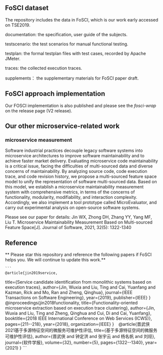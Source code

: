 ## FoSCI dataset

The repository includes the data in FoSCI, which is our work early accessed on TSE2019.

documentation: the specification, user guide of the subjects.

testscenario:  the test scenarios for manual functional testing.

testplan: the formal testplan files with test cases, recorded by Apache JMeter.

traces: the collected execution traces.

supplements： the supplementary materials for FoSCI paper draft.


## FoSCI approach implementation

Our FOSCI implementation is also published and please see the *fosci-wrap* on the release page (V2 release).



## Our other microservice-related work

### microservice measurement

Software industrial practices decouple legacy software systems into microservice architectures to improve software maintainability and to achieve faster market delivery. Evaluating microservice code maintainability is a critical issue, facing the difficulties of multi-sourced data and diverse concerns of maintainability. By analyzing source code, code execution trace, and code revision history, we propose a multi-sourced feature space model to unify the representation of software multi-sourced data. Based on this model, we establish a microservice maintainability measurement system with comprehensive metrics, in terms of the concerns of functionality, modularity, modifiability, and interaction complexity. Accordingly, we also implement a tool prototype called MicroEvaluator, and carry out experimental analysis on open-source software systems.

Please see our paper for details: Jin WX, Zhong DH, Zhang YY, Yang MF, Liu T. Microservice Maintainability Measurement Based on Multi-sourced Feature Space[J]. Journal of Software, 2021, 32(5): 1322-1340


## Reference

** Please star this repository and reference the following papers if FoSCI helps you. We will continue to update this work.**


    ```
    @article{jin2019service,
  title={Service candidate identification from monolithic systems based on execution traces},
  author={Jin, Wuxia and Liu, Ting and Cai, Yuanfang and Kazman, Rick and Mo, Ran and Zheng, Qinghua},
  journal={IEEE Transactions on Software Engineering},
  year={2019},
  publisher={IEEE}
}
    ```
    ```
    @inproceedings{jin2018functionality,
  title={Functionality-oriented microservice extraction based on execution trace clustering},
  author={Jin, Wuxia and Liu, Ting and Zheng, Qinghua and Cui, Di and Cai, Yuanfang},
  booktitle={2018 IEEE International Conference on Web Services (ICWS)},
  pages={211--218},
  year={2018},
  organization={IEEE}
}
    ```
    ```
    @article{晋武侠2021基于多源特征空间的微服务可维护性评估,
  title={基于多源特征空间的微服务可维护性评估},
  author={晋武侠 and 钟定洪 and 张宇云 and 杨名帆 and 刘烃},
  journal={软件学报},
  volume={32},
  number={5},
  pages={1322--1340},
  year={2021}
}
    ```
